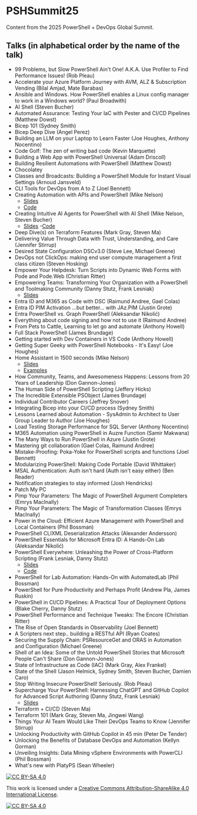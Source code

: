 # PSHSummit25

Content from the 2025 PowerShell + DevOps Global Summit.

## Talks (in alphabetical order by the name of the talk)

- 99 Problems, but Slow PowerShell Ain't One! A.K.A. Use Profiler to Find Performance Issues! (Rob Pleau)
- Accelerate your Azure Platform Journey with AVM, ALZ & Subscription Vending (Bilal Amjad, Mate Barabas)
- Ansible and Windows. How PowerShell enables a Linux config manager to work in a Windows world? (Paul Broadwith)
- AI Shell (Steven Bucher)
- Automated Assurance: Testing Your IaC with Pester and CI/CD Pipelines (Matthew Dowst)
- Bicep 101 (Sydney Smith)
- Bicep Deep Dive (Angel Perez)
- Building an LLM on your Laptop to Learn Faster (Joe Houghes, Anthony Nocentino)
- Code Golf: The zen of writing bad code (Kevin Marquette)
- Building a Web App with PowerShell Universal (Adam Driscoll)
- Building Resilient Automations with PowerShell (Matthew Dowst)
- Chocolatey
- Classes and Broadcasts: Building a PowerShell Module for Instant Visual Settings (Arnoud Jansveld)
- CLI Tools for DevOps from A to Z (Joel Bennett)
- Creating Automation with APIs and PowerShell (Mike Nelson)
  - [Slides](./Mike%20Nelson%20-%20Creating%20Automation%20with%20APIs%20and%20PowerShell/Creating%20Automation%20with%20APIs%20and%20PowerShell.pptx)
  - [Code](./Mike%20Nelson%20-%20Creating%20Automation%20with%20APIs%20and%20PowerShell)
- Creating Intuitive AI Agents for PowerShell with AI Shell (Mike Nelson, Steven Bucher)
  - [Slides](./Mike%20Nelson%20-Steven%20Bucher%20-%20Creating%20Intuitive%20AI%20Agents%20for%20PowerShell%20with%20AI%20Shell/Creating%20Intuitive%20AI%20Agents%20for%20PowerShell%20with%20AI%20Shell.pdf)
  -[Code](./Mike%20Nelson%20-Steven%20Bucher%20-%20Creating%20Intuitive%20AI%20Agents%20for%20PowerShell%20with%20AI%20Shell/multiple-models-weather.ps1)
- Deep Dive(s) on Terraform Features (Mark Gray, Steven Ma)
- Delivering Value Through Data with Trust, Understanding, and Care (Jennifer Stirrup)
- Desired State Configuration DSCv3.0 (Steve Lee, Michael Greene)
- DevOps not ClickOps: making end user compute management a first class citizen (Steven Hosking)
- Empower Your Helpdesk: Turn Scripts into Dynamic Web Forms with Pode and Pode.Web (Christian Ritter)
- Empowering Teams: Transforming Your Organization with a PowerShell and Toolmaking Community (Danny Stutz, Frank Lesniak)
  - [Slides](./Empowering%20Teams%20-%20Transforming%20Your%20Organization%20with%20a%20PowerShell%20and%20Toolmaking%20Community/Slides.pdf)
- Entra ID and M365 as Code with DSC (Raimund Andree, Gael Colas)
- Entra ID PIM Activation ...but better... with JAz.PIM (Justin Grote)
- Entra PowerShell vs. Graph PowerShell (Aleksandar Nikolić)
- Everything about code signing and how not to use it (Raimund Andree)
- From Pets to Cattle, Learning to let go and automate (Anthony Howell)
- Full Stack PowerShell (James Brundage)
- Getting started with Dev Containers in VS Code (Anthony Howell)
- Getting Super Geeky with PowerShell Notebooks - It's Easy! (Joe Houghes)
- Home Assistant in 1500 seconds (Mike Nelson)
  - [Slides](./Mike%20Nelson%20-%20Home%20Assistant%20in%201500%20seconds/Home%20Assistant%20in%201500%20seconds.pdf)
  - [Examples](./Mike%20Nelson%20-%20Home%20Assistant%20in%201500%20seconds/automations.txt)
- How Community, Teams, and Awesomeness Happens: Lessons from 20 Years of Leadership (Don Gannon-Jones)
- The Human Side of PowerShell Scripting (Jeffery Hicks)
- The Incredible Extensible PSObject (James Brundage)
- Individual Contributor Careers (Jeffrey Snover)
- Integrating Bicep into your CI/CD process (Sydney Smith)
- Lessons Learned about Automation - SysAdmin to Architect to User Group Leader to Author (Joe Houghes)
- Load Testing Storage Performance for SQL Server (Anthony Nocentino)
- M365 Automation using PowerShell in Auzre Function (Samir Makwana)
- The Many Ways to Run PowerShell in Azure (Justin Grote)
- Mastering git collaboration (Gael Colas, Raimund Andree)
- Mistake-Proofing: Poka-Yoke for PowerShell scripts and functions (Joel Bennett)
- Modularizing PowerShell: Making Code Portable (David Whittaker)
- MSAL Authentication: Auth isn't hard (Auth isn't easy either) (Ben Reader)
- Notification strategies to stay informed (Josh Hendricks)
- Patch My PC
- Pimp Your Parameters: The Magic of PowerShell Argument Completers (Emrys MacInally)
- Pimp Your Parameters: The Magic of Transformation Classes (Emrys MacInally)
- Power in the Cloud: Efficient Azure Management with PowerShell and Local Containers (Phil Bossman)
- PowerShell CLIXML Deserialization Attacks (Alexander Andersson)
- PowerShell Essentials for Microsoft Entra ID: A Hands-On Lab (Aleksandar Nikolić)
- PowerShell Everywhere: Unleashing the Power of Cross-Platform Scripting (Frank Lesniak, Danny Stutz)
  - [Slides](./PowerShell%20Everywhere%20-%20Unleashing%20the%20Power%20of%20Cross-Platform%20Scripting/Slides.pdf)
  - [Code](https://github.com/franklesniak/powershell-xplat/)
- PowerShell for Lab Automation: Hands-On with AutomatedLab (Phil Bossman)
- PowerShell for Pure Productivity and Perhaps Profit (Andrew Pla, James Ruskin)
- PowerShell in CI/CD Pipelines: A Practical Tour of Deployment Options (Blake Cherry, Danny Stutz)
- PowerShell Performance and Technique Tweaks: The Encore (Christian Ritter)
- The Rise of Open Standards in Observability (Joel Bennett)
- A Scripters next step.. building a RESTful API (Ryan Coates)
- Securing the Supply Chain: PSResourceGet and ORAS in Automation and Configuration (Michael Greene)
- Shell of an Idea: Some of the Untold PowerShell Stories that Microsoft People Can't Share (Don Gannon-Jones)
- State of Infrastructure as Code (IAC) (Mark Gray, Alex Frankel)
- State of the Shell (Jason Helmick, Sydney Smith, Steven Bucher, Damien Caro)
- Stop Writing Insecure PowerShell! Seriously. (Rob Pleau)
- Supercharge Your PowerShell: Harnessing ChatGPT and GitHub Copilot for Advanced Script Authoring (Danny Stutz, Frank Lesniak)
  - [Slides](./Supercharge%20Your%20PowerShell%20-%20Harnessing%20ChatGPT%20and%20GitHub%20Copilot%20for%20Advanced%20Script%20Authoring/Slides.pdf)
- Terraform + CI/CD (Steven Ma)
- Terraform 101 (Mark Gray, Steven Ma, Jingwei Wang)
- Things Your AI Team Would Like Their DevOps Teams to Know (Jennifer Stirrup)
- Unlocking Productivity with GitHub Copilot in 45 min (Peter De Tender)
- Unlocking the Benefits of Database DevOps and Automation (Kellyn Gorman)
- Unveiling Insights: Data Mining vSphere Environments with PowerCLI (Phil Bossman)
- What's new with PlatyPS (Sean Wheeler)

[![CC BY-SA 4.0][cc-by-sa-shield]][cc-by-sa]

This work is licensed under a
[Creative Commons Attribution-ShareAlike 4.0 International License][cc-by-sa].

[![CC BY-SA 4.0][cc-by-sa-image]][cc-by-sa]

[cc-by-sa]: http://creativecommons.org/licenses/by-sa/4.0/
[cc-by-sa-image]: https://licensebuttons.net/l/by-sa/4.0/88x31.png
[cc-by-sa-shield]: https://img.shields.io/badge/License-CC%20BY--SA%204.0-lightgrey.svg
